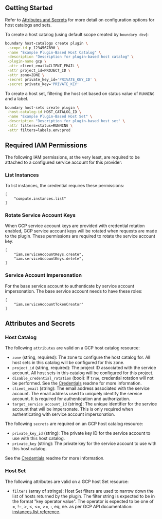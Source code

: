 ## Getting Started

Refer to [Attributes and Secrets](#attributes-and-secrets) for more detail on
configuration options for host catalogs and sets.

To create a host catalog (using default scope created by `boundary dev`):

```sh
boundary host-catalogs create plugin \
 -scope-id p_1234567890 \
 -name "Example Plugin-Based Host Catalog" \
 -description "Description for plugin-based host catalog" \
 -plugin-name gcp \
 -attr client_email=CLIENT_EMAIL \
 -attr project_id=PROJECT_ID \
 -attr zone=ZONE \
 -secret private_key_id='PRIVATE_KEY_ID' \
 -secret private_key='PRIVATE_KEY'
```

To create a host set, filtering the host set based on status value
of `RUNNING` and a label.

```sh
boundary host-sets create plugin \
 -host-catalog-id HOST_CATALOG_ID \
 -name "Example Plugin-Based Host Set" \
 -description "Description for plugin-based host set" \
 -attr filters=status=RUNNING \
 -attr filters=labels.env:prod
```

## Required IAM Permissions

The following IAM permissions, at the very least, are required to be attached to
a configured service account for this provider:

### List Instances

To list instances, the credential requires these permissions:
```
[
    "compute.instances.list"
]
```

### Rotate Service Account Keys

When GCP service account keys are provided with credential rotation enabled, GCP 
service account keys will be rotated when requests are made to the plugin. These 
permissions are required to rotate the service account key:

```
[
    "iam.serviceAccountKeys.create",
    "iam.serviceAccountKeys.delete",
]
```

### Service Account Impersonation

For the base service account to authenticate by service account impersonation. 
The base service account needs to have these roles:

```
[
    "iam.serviceAccountTokenCreator"
]
```

## Attributes and Secrets

### Host Catalog

The following `attributes` are valid on a GCP host catalog resource:


- `zone` (string, required): The zone to configure the host catalog for. All host sets
  in this catalog will be configured for this zone.
- `project_id` (string, required): The project ID associated with the service account. All host sets
  in this catalog will be configured for this project.
- `disable_credential_rotation` (bool): If `true`, credential rotation will not
  be performed. See the [Credentials](../../../README.md#credentials) readme for more information.  
- `client_email` (string): The email address associated with the service account. The email address 
  used to uniquely identify the service account. It is required for authentication and authorization.
- `target_service_account_id` (string): The unique identifier for the service account that will be 
  impersonate. This is only required when authenticating with service account impersonation.

The following `secrets` are required on an GCP host catalog resource:

- `private_key_id` (string): The private key ID for the service account to use with this
  host catalog.
- `private_key` (string): The private key for the service account to use
  with this host catalog.

See the [Credentials](../../../README.md#credentials) readme for more information.

### Host Set

The following attributes are valid on a GCP host Set resource:

- `filters` (array of strings): Host Set filters are used to narrow down the list of hosts 
  returned by the plugin. The filter string is expected to be in the format "key operator value".
  The operator is expected to be one of =, !=, >, <, <=, >=, :, eq, ne.
  as per GCP API documentation:
  [instances.list reference](https://cloud.google.com/compute/docs/reference/rest/v1/instances/list#filter).